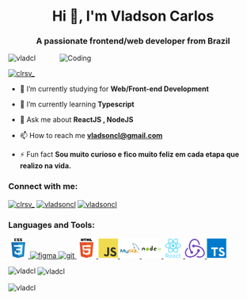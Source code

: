 <h1 align="center">Hi 👋, I'm Vladson Carlos</h1>
<h3 align="center">A passionate frontend/web developer from Brazil</h3>
<img align="right" alt="Coding" width="400" src="https://i.pinimg.com/originals/e4/26/70/e426702edf874b181aced1e2fa5c6cde.gif">

<p align="left"> <img src="https://komarev.com/ghpvc/?username=vladcl&label=Profile%20views&color=0e75b6&style=flat" alt="vladcl" /> </p>

<p align="left"> <a href="https://twitter.com/clrsv_" target="blank"><img src="https://img.shields.io/twitter/follow/clrsv_?logo=twitter&style=for-the-badge" alt="clrsv_" /></a> </p>

- 🔭 I’m currently studying for **Web/Front-end Development**

- 🌱 I’m currently learning **Typescript**

- 💬 Ask me about **ReactJS , NodeJS**

- 📫 How to reach me **vladsoncl@gmail.com**

- ⚡ Fun fact **Sou muito curioso e fico muito feliz em cada etapa que realizo na vida.**

<h3 align="left">Connect with me:</h3>
<p align="left">
<a href="https://twitter.com/clrsv_" target="blank"><img align="center" src="https://raw.githubusercontent.com/rahuldkjain/github-profile-readme-generator/master/src/images/icons/Social/twitter.svg" alt="clrsv_" height="30" width="40" /></a>
<a href="https://linkedin.com/in/vladsoncl" target="blank"><img align="center" src="https://raw.githubusercontent.com/rahuldkjain/github-profile-readme-generator/master/src/images/icons/Social/linked-in-alt.svg" alt="vladsoncl" height="30" width="40" /></a>
<a href="https://instagram.com/vladsoncl" target="blank"><img align="center" src="https://raw.githubusercontent.com/rahuldkjain/github-profile-readme-generator/master/src/images/icons/Social/instagram.svg" alt="vladsoncl" height="30" width="40" /></a>
</p>

<h3 align="left">Languages and Tools:</h3>
<p align="left"> <a href="https://www.w3schools.com/css/" target="_blank" rel="noreferrer"> <img src="https://raw.githubusercontent.com/devicons/devicon/master/icons/css3/css3-original-wordmark.svg" alt="css3" width="40" height="40"/> </a> <a href="https://www.figma.com/" target="_blank" rel="noreferrer"> <img src="https://www.vectorlogo.zone/logos/figma/figma-icon.svg" alt="figma" width="40" height="40"/> </a> <a href="https://git-scm.com/" target="_blank" rel="noreferrer"> <img src="https://www.vectorlogo.zone/logos/git-scm/git-scm-icon.svg" alt="git" width="40" height="40"/> </a> <a href="https://www.w3.org/html/" target="_blank" rel="noreferrer"> <img src="https://raw.githubusercontent.com/devicons/devicon/master/icons/html5/html5-original-wordmark.svg" alt="html5" width="40" height="40"/> </a> <a href="https://developer.mozilla.org/en-US/docs/Web/JavaScript" target="_blank" rel="noreferrer"> <img src="https://raw.githubusercontent.com/devicons/devicon/master/icons/javascript/javascript-original.svg" alt="javascript" width="40" height="40"/> </a> <a href="https://www.mysql.com/" target="_blank" rel="noreferrer"> <img src="https://raw.githubusercontent.com/devicons/devicon/master/icons/mysql/mysql-original-wordmark.svg" alt="mysql" width="40" height="40"/> </a> <a href="https://nodejs.org" target="_blank" rel="noreferrer"> <img src="https://raw.githubusercontent.com/devicons/devicon/master/icons/nodejs/nodejs-original-wordmark.svg" alt="nodejs" width="40" height="40"/> </a> <a href="https://reactjs.org/" target="_blank" rel="noreferrer"> <img src="https://raw.githubusercontent.com/devicons/devicon/master/icons/react/react-original-wordmark.svg" alt="react" width="40" height="40"/> </a> <a href="https://redux.js.org" target="_blank" rel="noreferrer"> <img src="https://raw.githubusercontent.com/devicons/devicon/master/icons/redux/redux-original.svg" alt="redux" width="40" height="40"/> </a> <a href="https://www.typescriptlang.org/" target="_blank" rel="noreferrer"> <img src="https://raw.githubusercontent.com/devicons/devicon/master/icons/typescript/typescript-original.svg" alt="typescript" width="40" height="40"/> </a> </p>

<p><img align="left" src="https://github-readme-stats.vercel.app/api/top-langs?username=vladcl&show_icons=true&locale=en&layout=compact" alt="vladcl" /></p>

<p>&nbsp;<img align="center" src="https://github-readme-stats.vercel.app/api?username=vladcl&show_icons=true&locale=en" alt="vladcl" /></p>

<p><img align="center" src="https://github-readme-streak-stats.herokuapp.com/?user=vladcl&" alt="vladcl" /></p>


